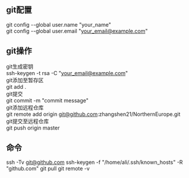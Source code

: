 ## git配置
git config --global user.name "your_name" \
git config --global user.email "your_email@example.com"

## git操作
git生成密钥 \
ssh-keygen -t   rsa -C "your_email@example.com" \
git添加至暂存区 \
git add .\
git提交\
git commit -m "commit message"\
git添加远程仓库\
git remote add origin git@github.com:zhangshen21/NorthernEurope.git \
git提交至远程仓库\
git push origin master 

## 命令
ssh -Tv git@github.com
ssh-keygen -f "/home/ali/.ssh/known_hosts" -R "github.com"
git pull 
git remote -v